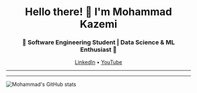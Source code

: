 <h1 align="center">Hello there! 👋 I'm Mohammad Kazemi</h1>
<h3 align="center">🚀 Software Engineering Student | Data Science & ML Enthusiast 🚀</h3>

<p align="center">
  <a href="https://www.linkedin.com/in/mohammad-kazemi-122b91200">LinkedIn</a> •
  <a href="https://www.youtube.com/@mokatech5102">YouTube</a>
</p>

---



---

![Mohammad's GitHub stats](https://github-readme-stats.vercel.app/api?username=radiarkazemi&show_icons=true&theme=radical)
